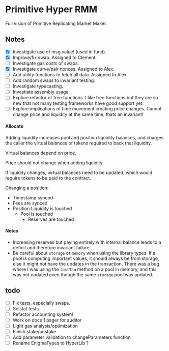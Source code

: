 # Primitive Hyper RMM

Full vision of Primitive Replicating Market Maker.

## Notes

- [x] Investigate use of msg.value! (used in fund).
- [x] Improve/fix swap. Assigned to Clement.
- [ ] Investigate gas costs of swaps.
- [x] Investigate curve/pair nonces. Assigned to Alex.
- [ ] Add utility functions to fetch all data. Assigned to Alex.
- [ ] Add random swaps to invariant testing.
- [ ] Investigate typecasting.
- [ ] Investiate assembly usage.
- [ ] Explore refactor of free functions. I like free functions but they are so new that not many testing frameworks have good support yet.
- [ ] Explore implications of time movement creating price changes. Cannot change price and liquidity at the same time, thats an invariant!

#### Allocate

Adding liquidity increases pool and position liquidity balances, and charges the caller the virtual balances of tokens required to back that liquidity.

Virtual balances depend on price.

Price should not change when adding liquidity.

If liquidity changes, virtual balances need to be updated, which would require tokens to be paid to the contract.

Changing a position:

- Timestamp synced
- Fees are synced
- Position Liquidity is touched
  - Pool is touched
    - Reserves are touched

#### Notes

- Increasing reserves but paying entirely with internal balance leads to a deficit and therefore invariant failure.
- Be careful about `storage` or `memory` when using the library types. If a pool is computing important values, it should always be from storage, else it might not have the updates in the transaction. There was a bug where I was using the `lastTau` method on a pool in memory, and this was not updated even though the same `storage` pool was updated.

## todo

- [ ] Fix tests, especially swaps.
- [ ] Solstat tests.
- [ ] Refactor accounting system!
- [ ] Work on docs 1 pager for auditor
- [ ] Light gas analysis/optimization
- [ ] Finish stake/unstake
- [ ] Add parameter validation to changeParameters function
- [ ] Rename EnigmaTypes to HyperLib ?
